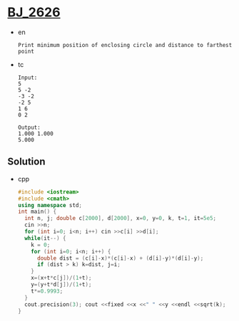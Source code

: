 # [BJ_2626](https://acmicpc.net/problem/2626)

* en

  ```en
  Print minimum position of enclosing circle and distance to farthest point
  ```

* tc

  ```tc
  Input:
  5
  5 -2
  -3 -2
  -2 5
  1 6
  0 2

  Output:
  1.000 1.000
  5.000
  ```

## Solution

* cpp

  ```cpp
  #include <iostream>
  #include <cmath>
  using namespace std;
  int main() {
    int n, j; double c[2000], d[2000], x=0, y=0, k, t=1, it=5e5;
    cin >>n;
    for (int i=0; i<n; i++) cin >>c[i] >>d[i];
    while(it--) {
      k = 0;
      for (int i=0; i<n; i++) {
        double dist = (c[i]-x)*(c[i]-x) + (d[i]-y)*(d[i]-y);
        if (dist > k) k=dist, j=i;
      }
      x=(x+t*c[j])/(1+t);
      y=(y+t*d[j])/(1+t);
      t*=0.9993;
    }
    cout.precision(3); cout <<fixed <<x <<" " <<y <<endl <<sqrt(k);
  }
  ```
